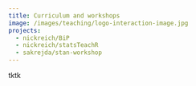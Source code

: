 ```yaml
---
title: Curriculum and workshops
image: /images/teaching/logo-interaction-image.jpg
projects:
  - nickreich/BiP
  - nickreich/statsTeachR
  - sakrejda/stan-workshop
---
```


tktk